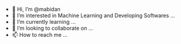- 👋 Hi, I’m @mabidan
- 👀 I’m interested in Machine Learning and Developing Softwares ...
- 🌱 I’m currently learning ...
- 💞️ I’m looking to collaborate on ...
- 📫 How to reach me ...

<!---
mabidan/mabidan is a ✨ special ✨ repository because its `README.md` (this file) appears on your GitHub profile.
You can click the Preview link to take a look at your changes.
--->
